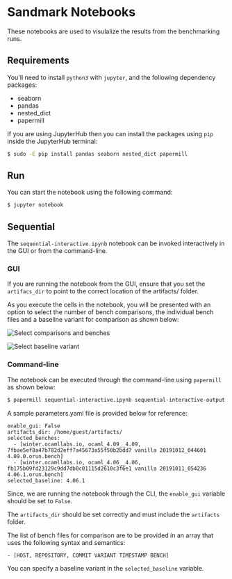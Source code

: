 # Sandmark Notebooks

These notebooks are used to visulalize the results from the
benchmarking runs.

## Requirements

You'll need to install `python3` with `jupyter`, and the following
dependency packages:

* seaborn
* pandas
* nested_dict
* papermill

If you are using JupyterHub then you can install the packages using
`pip` inside the JupyterHub terminal:

```bash
$ sudo -E pip install pandas seaborn nested_dict papermill
```

## Run

You can start the notebook using the following command:

```bash
$ jupyter notebook
```

## Sequential

The `sequential-interactive.ipynb` notebook can be invoked
interactively in the GUI or from the command-line.

### GUI

If you are running the notebook from the GUI, ensure that you set the
`artifacs_dir` to point to the correct location of the artifacts/
folder.

As you execute the cells in the notebook, you will be presented with
an option to select the number of bench comparisons, the individual
bench files and a baseline variant for comparison as shown below:

![Select comparisons and benches](images/sequential-select-comparisons.png)

![Select baseline variant](images/sequential-select-baseline-variant.png)

### Command-line

The notebook can be executed through the command-line using
`papermill` as shown below:

```bash
$ papermill sequential-interactive.ipynb sequential-interactive-output.ipynb -f parameters.yaml
```

A sample parameters.yaml file is provided below for reference:

```
enable_gui: False
artifacts_dir: /home/guest/artifacts/
selected_benches:
  - [winter.ocamllabs.io, ocaml_4.09__4.09, 7fbae5ef8a47b782d2eff7a45673a55f50b2bdd7 vanilla 20191012_044601 4.09.0.orun.bench]
  - [winter.ocamllabs.io, ocaml_4.06__4.06, fb175b09fd23129c9dd7db0c01115d2610c3f6e1 vanilla 20191011_054236 4.06.1.orun.bench]
selected_baseline: 4.06.1
```

Since, we are running the notebook through the CLI, the `enable_gui`
variable should be set to `False`.

The `artifacts_dir` should be set correctly and must include the
`artifacts` folder.

The list of bench files for comparison are to be provided in an array
that uses the following syntax and semantics:

```
- [HOST, REPOSITORY, COMMIT VARIANT TIMESTAMP BENCH]
```

You can specify a baseline variant in the `selected_baseline`
variable.
